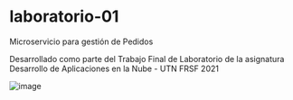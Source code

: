 # laboratorio-01

Microservicio para gestión de Pedidos

Desarrollado como parte del Trabajo Final de Laboratorio de la asignatura Desarrollo de Aplicaciones en la Nube - UTN FRSF 2021

![image](https://user-images.githubusercontent.com/32349705/131607069-961b2e4b-45b5-4c0a-8426-2369a5ca1361.png)

